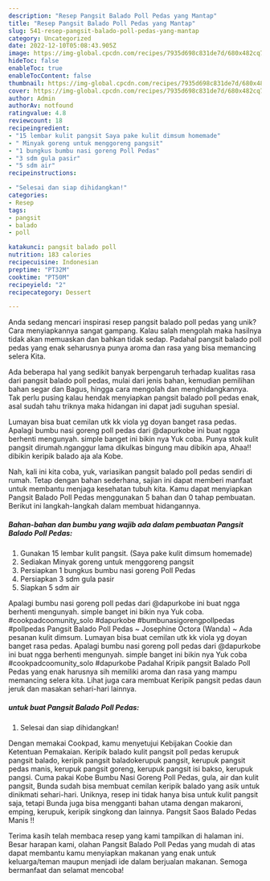 ```yaml
---
description: "Resep Pangsit Balado Poll Pedas yang Mantap"
title: "Resep Pangsit Balado Poll Pedas yang Mantap"
slug: 541-resep-pangsit-balado-poll-pedas-yang-mantap
category: Uncategorized
date: 2022-12-10T05:08:43.905Z
image: https://img-global.cpcdn.com/recipes/7935d698c831de7d/680x482cq70/pangsit-balado-poll-pedas-foto-resep-utama.jpg
hideToc: false
enableToc: true
enableTocContent: false
thumbnail: https://img-global.cpcdn.com/recipes/7935d698c831de7d/680x482cq70/pangsit-balado-poll-pedas-foto-resep-utama.jpg
cover: https://img-global.cpcdn.com/recipes/7935d698c831de7d/680x482cq70/pangsit-balado-poll-pedas-foto-resep-utama.jpg
author: Admin
authorAv: notfound
ratingvalue: 4.8
reviewcount: 18
recipeingredient:
- "15 lembar kulit pangsit Saya pake kulit dimsum homemade"
- " Minyak goreng untuk menggoreng pangsit"
- "1 bungkus bumbu nasi goreng Poll Pedas"
- "3 sdm gula pasir"
- "5 sdm air"
recipeinstructions:

- "Selesai dan siap dihidangkan!"
categories:
- Resep
tags:
- pangsit
- balado
- poll

katakunci: pangsit balado poll 
nutrition: 183 calories
recipecuisine: Indonesian
preptime: "PT32M"
cooktime: "PT50M"
recipeyield: "2"
recipecategory: Dessert

---
```





Anda sedang mencari inspirasi resep pangsit balado poll pedas yang unik? Cara menyiapkannya sangat gampang. Kalau salah mengolah maka hasilnya tidak akan memuaskan dan bahkan tidak sedap. Padahal pangsit balado poll pedas yang enak seharusnya punya aroma dan rasa yang bisa memancing selera Kita.





Ada beberapa hal yang sedikit banyak berpengaruh terhadap kualitas rasa dari pangsit balado poll pedas, mulai dari jenis bahan, kemudian pemilihan bahan segar dan Bagus, hingga cara mengolah dan menghidangkannya. Tak perlu pusing kalau hendak menyiapkan pangsit balado poll pedas enak,      asal sudah tahu triknya maka hidangan ini dapat jadi suguhan spesial.














Lumayan bisa buat cemilan utk kk viola yg doyan banget rasa pedas. Apalagi bumbu nasi goreng poll pedas dari @dapurkobe ini buat ngga berhenti mengunyah. simple banget ini bikin nya Yuk coba. Punya stok kulit pangsit dirumah.nganggur lama dikulkas bingung mau dibikin apa, Ahaa!! dibikin keripik balado aja ala Kobe.






Nah, kali ini kita coba, yuk, variasikan pangsit balado poll pedas sendiri di rumah. Tetap dengan bahan sederhana, sajian ini dapat memberi manfaat untuk membantu menjaga kesehatan tubuh kita. Kamu dapat menyiapkan Pangsit Balado Poll Pedas menggunakan 5 bahan dan 0 tahap pembuatan. Berikut ini langkah-langkah dalam membuat hidangannya.

<!--inarticleads1-->

##### Bahan-bahan dan bumbu yang wajib ada dalam pembuatan Pangsit Balado Poll Pedas:

1. Gunakan 15 lembar kulit pangsit. (Saya pake kulit dimsum homemade)
1. Sediakan  Minyak goreng untuk menggoreng pangsit
1. Persiapkan 1 bungkus bumbu nasi goreng Poll Pedas
1. Persiapkan 3 sdm gula pasir
1. Siapkan 5 sdm air


Apalagi bumbu nasi goreng poll pedas dari @dapurkobe ini buat ngga berhenti mengunyah. simple banget ini bikin nya Yuk coba. #cookpadcoomunity_solo #dapurkobe #bumbunasigorengpollpedas #pollpedas Pangsit Balado Poll Pedas ~ Josephine Octora (Wanda) ~ Ada pesanan kulit dimsum. Lumayan bisa buat cemilan utk kk viola yg doyan banget rasa pedas. Apalagi bumbu nasi goreng poll pedas dari @dapurkobe ini buat ngga berhenti mengunyah. simple banget ini bikin nya Yuk coba #cookpadcoomunity_solo #dapurkobe Padahal Kripik pangsit Balado Poll Pedas yang enak harusnya sih memiliki aroma dan rasa yang mampu memancing selera kita. Lihat juga cara membuat Keripik pangsit pedas daun jeruk dan masakan sehari-hari lainnya. 

<!--inarticleads2-->

#####  untuk buat Pangsit Balado Poll Pedas:


1. Selesai dan siap dihidangkan!

Dengan memakai Cookpad, kamu menyetujui Kebijakan Cookie dan Ketentuan Pemakaian. Keripik balado kulit pangsit poll pedas kerupuk pangsit balado, keripik pangsit baladokerupuk pangsit, kerupuk pangsit pedas manis, kerupuk pangsit goreng, kerupuk pangsit isi bakso, kerupuk pangsi. Cuma pakai Kobe Bumbu Nasi Goreng Poll Pedas, gula, air dan kulit pangsit, Bunda sudah bisa membuat cemilan keripik balado yang asik untuk dinikmati sehari-hari. Uniknya, resep ini tidak hanya bisa untuk kulit pangsit saja, tetapi Bunda juga bisa mengganti bahan utama dengan makaroni, emping, kerupuk, keripik singkong dan lainnya. Pangsit Saos Balado Pedas Manis !! 

Terima kasih telah membaca resep yang kami tampilkan di halaman ini. Besar harapan kami, olahan Pangsit Balado Poll Pedas yang mudah di atas dapat membantu kamu menyiapkan makanan yang enak untuk keluarga/teman maupun menjadi ide dalam berjualan makanan. Semoga bermanfaat dan selamat mencoba!
